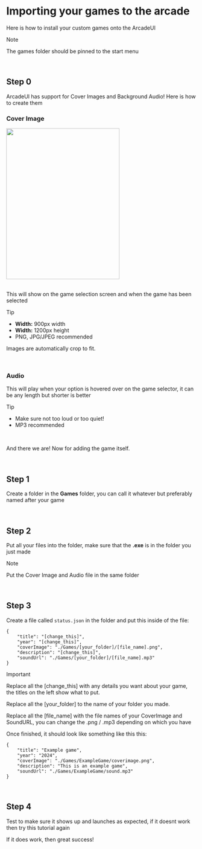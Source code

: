 # Importing your games to the arcade

Here is how to install your custom games onto the ArcadeUI
>[!NOTE]
> The games folder should be pinned to the start menu

<br>

## Step 0
ArcadeUI has support for Cover Images and Background Audio!
Here is how to create them

### Cover Image
<img src="https://github.com/vixenowo/arcade/assets/121322529/fbdeace0-1c8b-44b1-9c3b-c81eea9f47a4" width="300" height="400">
<br><br>

This will show on the game selection screen and when the game has been selected

> [!TIP]
> - **Width:** 900px width
> - **Width:** 1200px height
> - PNG, JPG/JPEG recommended

  
Images are automatically crop to fit.

<br>

### Audio
This will play when your option is hovered over on the game selector, it can be any length but shorter is better

> [!TIP]
> - Make sure not too loud or too quiet!
> - MP3 recommended

<br>

And there we are! Now for adding the game itself.

<br>

## Step 1
Create a folder in the **Games** folder, you can call it whatever but preferably named after your game

<br>

## Step 2
Put all your files into the folder, make sure that the **.exe** is in the folder you just made

> [!NOTE]
> Put the Cover Image and Audio file in the same folder

<br>

## Step 3
Create a file called `status.json` in the folder and put this inside of the file:

```
{
    "title": "[change_this]",
    "year": "[change_this]",
    "coverImage": "./Games/[your_folder]/[file_name].png",
    "description": "[change_this]",
    "soundUrl": "./Games/[your_folder]/[file_name].mp3"
}
```

> [!IMPORTANT]
> Replace all the [change_this] with any details you want about your game, the titles on the left show what to put.
> 
> Replace all the [your_folder] to the name of your folder you made.
>
> Replace all the [file_name] with the file names of your CoverImage and SoundURL, you can change the .png / .mp3 depending on which you have

Once finished, it should look like something like this this:
```
{
    "title": "Example game",
    "year": "2024",
    "coverImage": "./Games/ExampleGame/coverimage.png",
    "description": "This is an example game",
    "soundUrl": "./Games/ExampleGame/sound.mp3"
}
```

<br>

## Step 4

Test to make sure it shows up and launches as expected, if it doesnt work then try this tutorial again

If it does work, then great success!
